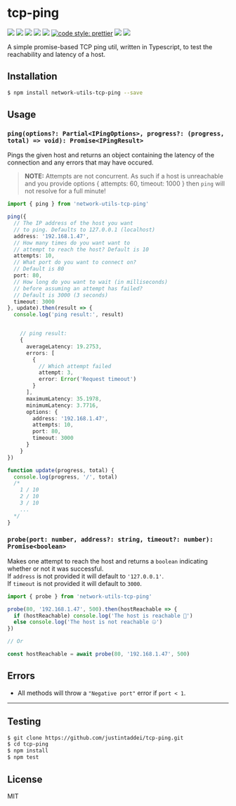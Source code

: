 # tcp-ping

![](https://img.shields.io/travis/justintaddei/tcp-ping.svg?style=flat)
![](https://img.shields.io/github/issues-raw/justintaddei/tcp-ping.svg?style=flat)
![](https://img.shields.io/npm/v/network-utils-tcp-ping.svg?style=flat)
![](https://img.shields.io/npm/dt/network-utils-tcp-ping.svg?style=flat)
![](https://img.shields.io/npm/l/network-utils-tcp-ping.svg?style=flat)
[![code style: prettier](https://img.shields.io/badge/code_style-prettier-ff69b4.svg?style=flat)](https://github.com/prettier/prettier)
![](https://img.shields.io/github/languages/top/justintaddei/tcp-ping.svg?colorB=blue&style=flat)
![](https://img.shields.io/badge/status-awesome-red.svg?style=flat)

A simple promise-based TCP ping util, written in Typescript, to test the reachability and latency of a host.

## Installation

```bash
$ npm install network-utils-tcp-ping --save
```

## Usage

### `ping(options?: Partial<IPingOptions>, progress?: (progress, total) => void): Promise<IPingResult>`

Pings the given host and returns an object containing the latency of the connection
and any errors that may have occured.

> **NOTE:** Attempts are not concurrent. As such if a host is unreachable and you provide options { attempts: 60, timeout: 1000 } then `ping` will not resolve for a full minute!

```typescript
import { ping } from 'network-utils-tcp-ping'

ping({
  // The IP address of the host you want
  // to ping. Defaults to 127.0.0.1 (localhost)
  address: '192.168.1.47',
  // How many times do you want want to
  // attempt to reach the host? Default is 10
  attempts: 10,
  // What port do you want to connect on?
  // Default is 80
  port: 80,
  // How long do you want to wait (in milliseconds)
  // before assuming an attempt has failed?
  // Default is 3000 (3 seconds)
  timeout: 3000
}, update).then(result => {
  console.log('ping result:', result)


    // ping result:
    {
      averageLatency: 19.2753,
      errors: [
        {
          // Which attempt failed
          attempt: 3,
          error: Error('Request timeout')
        }
      ],
      maximumLatency: 35.1978,
      minimumLatency: 3.7716,
      options: {
        address: '192.168.1.47',
        attempts: 10,
        port: 80,
        timeout: 3000
      }
    }
})

function update(progress, total) {
  console.log(progress, '/', total)
  /*
    1 / 10
    2 / 10
    3 / 10
    ...
  */
}
```

### `probe(port: number, address?: string, timeout?: number): Promise<boolean>`

Makes one attempt to reach the host and returns a `boolean` indicating whether or not it was successful.  
If `address` is not provided it will default to `'127.0.0.1'`.  
If `timeout` is not provided it will default to `3000`.

```typescript
import { probe } from 'network-utils-tcp-ping'

probe(80, '192.168.1.47', 500).then(hostReachable => {
  if (hostReachable) console.log('The host is reachable 🙌')
  else console.log('The host is not reachable 🤐')
})

// Or

const hostReachable = await probe(80, '192.168.1.47', 500)
```

## Errors

- All methods will throw a `"Negative port"` error if `port < 1`.

---

## Testing

```bash
$ git clone https://github.com/justintaddei/tcp-ping.git
$ cd tcp-ping
$ npm install
$ npm test
```

## License

MIT
